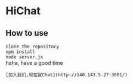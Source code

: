 # HiChat

## How to use
`clone the repository`  
`npm install`  
`node server.js`  
haha, have a good time

`[加入我们,现在就Chat](http://140.143.5.27:3001/)`
